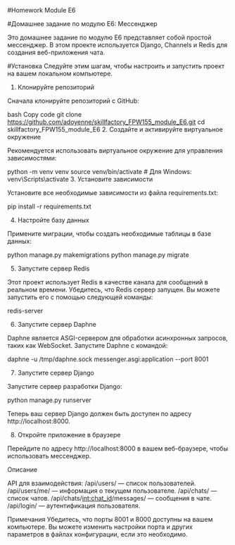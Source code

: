 #Homework Module E6

#Домашнее задание по модулю E6: Мессенджер

Это домашнее задание по модулю E6 представляет собой простой мессенджер. В этом проекте используется Django, Channels и Redis для создания веб-приложения чата.

#Установка
Следуйте этим шагам, чтобы настроить и запустить проект на вашем локальном компьютере.

1. Клонируйте репозиторий

Сначала клонируйте репозиторий с GitHub:

bash
Copy code
git clone https://github.com/adoyenne/skillfactory_FPW155_module_E6.git
cd skillfactory_FPW155_module_E6
2. Создайте и активируйте виртуальное окружение

Рекомендуется использовать виртуальное окружение для управления зависимостями:

python -m venv venv
source venv/bin/activate  # Для Windows: venv\Scripts\activate
3. Установите зависимости

Установите все необходимые зависимости из файла requirements.txt:

pip install -r requirements.txt

4. Настройте базу данных

Примените миграции, чтобы создать необходимые таблицы в базе данных:

python manage.py makemigrations
python manage.py migrate

5. Запустите сервер Redis

Этот проект использует Redis в качестве канала для сообщений в реальном времени. Убедитесь, что Redis сервер запущен. Вы можете запустить его с помощью следующей команды:

redis-server

6. Запустите сервер Daphne

Daphne является ASGI-сервером для обработки асинхронных запросов, таких как WebSocket. Запустите Daphne с командой:


daphne -u /tmp/daphne.sock messenger.asgi:application --port 8001

7. Запустите сервер Django

Запустите сервер разработки Django:

python manage.py runserver

Теперь ваш сервер Django должен быть доступен по адресу http://localhost:8000.

8. Откройте приложение в браузере

Перейдите по адресу http://localhost:8000 в вашем веб-браузере, чтобы использовать мессенджер.

Описание

API для взаимодействия:
/api/users/ — список пользователей.
/api/users/me/ — информация о текущем пользователе.
/api/chats/ — список чатов.
/api/chats/<int:chat_id>/messages/ — сообщения в чате.
/api/login/ — аутентификация пользователя.

Примечания
Убедитесь, что порты 8001 и 8000 доступны на вашем компьютере.
Вы можете изменить настройки порта и других параметров в файлах конфигурации, если это необходимо.
